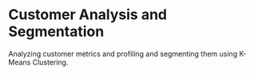 # Customer Analysis and Segmentation

Analyzing customer metrics and profiling and segmenting them using K-Means Clustering.
